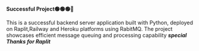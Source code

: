 ******Successful Project🟢🟢🟢💯******


This is a successful backend server application built with Python, deployed on Raplit,Railway and Heroku platforms using RabitMQ. The project showcases efficient message queuing and processing capability 
***special Thanks for Raplit***
